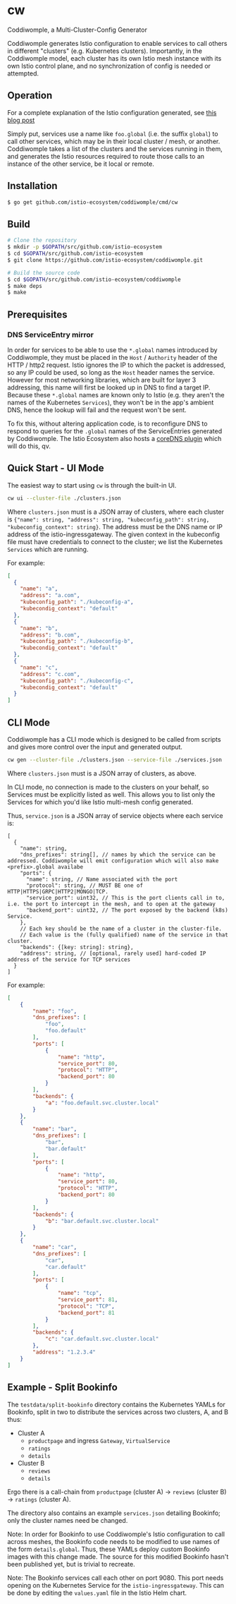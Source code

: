 # cw
Coddiwomple, a Multi-Cluster-Config Generator

Coddiwomple generates Istio configuration to enable services to call others in different "clusters" (e.g. Kubernetes clusters).
Importantly, in the Coddiwomple model, each cluster has its own Istio mesh instance with its own Istio control plane, and no synchronization of config is needed or attempted.

## Operation
For a complete explanation of the Istio configuration generated, see [this blog post](https://TODO)

Simply put, services use a name like `foo.global` (i.e. the suffix `global`) to call other services, which may be in their local cluster / mesh, or another.
Coddiwomple takes a list of the clusters and the services running in them, and generates the Istio resources required to route those calls to an instance of the other service, be it local or remote.

## Installation
```bash
$ go get github.com/istio-ecosystem/coddiwomple/cmd/cw
```

## Build
```bash
# Clone the repository
$ mkdir -p $GOPATH/src/github.com/istio-ecosystem
$ cd $GOPATH/src/github.com/istio-ecosystem
$ git clone https://github.com/istio-ecosystem/coddiwomple.git

# Build the source code
$ cd $GOPATH/src/github.com/istio-ecosystem/coddiwomple
$ make deps
$ make
```

## Prerequisites

### DNS ServiceEntry mirror
In order for services to be able to use the `*.global` names introduced by Coddiwomple, they must be placed in the `Host` / `Authority` header of the HTTP / http2 request.
Istio ignores the IP to which the packet is addressed, so any IP could be used, so long as the `Host` header names the service.
However for most networking libraries, which are built for layer 3 addressing, this name will first be looked up in DNS to find a target IP.
Because these `*.global` names are known only to Istio (e.g. they aren't the names of the Kubernetes `Services`), they won't be in the app's ambient DNS, hence the lookup will fail and the request won't be sent.

To fix this, without altering application code, is to reconfigure DNS to respond to queries for the `.global` names of the ServiceEntries generated by Coddiwomple.
The Istio Ecosystem also hosts a [coreDNS plugin](https://github.com/istio-ecosystem/istio-coredns-plugin) which will do this, qv.

## Quick Start - UI Mode
The easiest way to start using `cw` is through the built-in UI.

```bash
cw ui --cluster-file ./clusters.json 
```

Where `clusters.json` must is a JSON array of clusters, where each cluster is `{"name": string, "address": string, "kubeconfig_path": string, "kubeconfig_context": string}`.
The address must be the DNS name or IP address of the istio-ingressgateway.
The given context in the kubeconfig file must have credentials to connect to the cluster; we list the Kubernetes `Services` which are running.

For example:
```json
[
  {
    "name": "a",
    "address": "a.com",
    "kubeconfig_path": "./kubeconfig-a",
    "kubecondig_context": "default"
  },
  {
    "name": "b",
    "address": "b.com",
    "kubeconfig_path": "./kubeconfig-b",
    "kubecondig_context": "default"
  },
  {
    "name": "c",
    "address": "c.com",
    "kubeconfig_path": "./kubeconfig-c",
    "kubecondig_context": "default"
  }
]
```

## CLI Mode
Coddiwomple has a CLI mode which is designed to be called from scripts and gives more control over the input and generated output.

```bash
cw gen --cluster-file ./clusters.json --service-file ./services.json
```

Where `clusters.json` must is a JSON array of clusters, as above.

In CLI mode, no connection is made to the clusters on your behalf, so Services must be explicitly listed as well.
This allows you to list only the Services for which you'd like Istio multi-mesh config generated.

Thus, `service.json` is a JSON array of service objects where each service is:
```
[
  {
    "name": string,
    "dns_prefixes": string[], // names by which the service can be addressed. Coddiwomple will emit configuration which will also make <prefix>.global availabe
    "ports": {
      "name": string, // Name associated with the port
      "protocol": string, // MUST BE one of HTTP|HTTPS|GRPC|HTTP2|MONGO|TCP.
      "service_port": uint32, // This is the port clients call in to, i.e. the port to intercept in the mesh, and to open at the gateway
      "backend_port": uint32, // The port exposed by the backend (k8s) Service.
    },
    // Each key should be the name of a cluster in the cluster-file.
    // Each value is the (fully qualified) name of the service in that cluster.
    "backends": {[key: string]: string},
    "address": string, // [optional, rarely used] hard-coded IP address of the service for TCP services
  }
]
```

For example:

```json
[
    {
        "name": "foo",
        "dns_prefixes": [
            "foo",
            "foo.default"
        ],
        "ports": [
            {
                "name": "http",
                "service_port": 80,
                "protocol": "HTTP",
                "backend_port": 80
            }
        ],
        "backends": {
            "a": "foo.default.svc.cluster.local"
        }
    },
    {
        "name": "bar",
        "dns_prefixes": [
            "bar",
            "bar.default"
        ],
        "ports": [
            {
                "name": "http",
                "service_port": 80,
                "protocol": "HTTP",
                "backend_port": 80
            }
        ],
        "backends": {
            "b": "bar.default.svc.cluster.local"
        }
    },
    {
        "name": "car",
        "dns_prefixes": [
            "car",
            "car.default"
        ],
        "ports": [
            {
                "name": "tcp",
                "service_port": 81,
                "protocol": "TCP",
                "backend_port": 81
            }
        ],
        "backends": {
            "c": "car.default.svc.cluster.local"
        },
        "address": "1.2.3.4"
    }
]
```

## Example - Split Bookinfo
The `testdata/split-bookinfo` directory contains the Kubernetes YAMLs for Bookinfo, split in two to distribute the services across two clusters, A, and B thus:

* Cluster A
  * `productpage` and ingress `Gateway`, `VirtualService`
  * `ratings`
  * `details`
* Cluster B
  * `reviews`
  * `details`

Ergo there is a call-chain from `productpage` (cluster A) -> `reviews` (cluster B) -> `ratings` (cluster A).

The directory also contains an example `services.json` detailing Bookinfo; only the cluster names need be changed.

Note: In order for Bookinfo to use Coddiwomple's Istio configuration to call across meshes, the Bookinfo code needs to be modified to use names of the form `details.global`.
Thus, these YAMLs deploy custom Bookinfo images with this change made.
The source for this modified Bookinfo hasn't been published yet, but is trivial to recreate.

Note: The Bookinfo services call each other on port 9080.
This port needs opening on the Kubernetes Service for the `istio-ingressgateway`.
This can be done by editing the `values.yaml` file in the Istio Helm chart.
